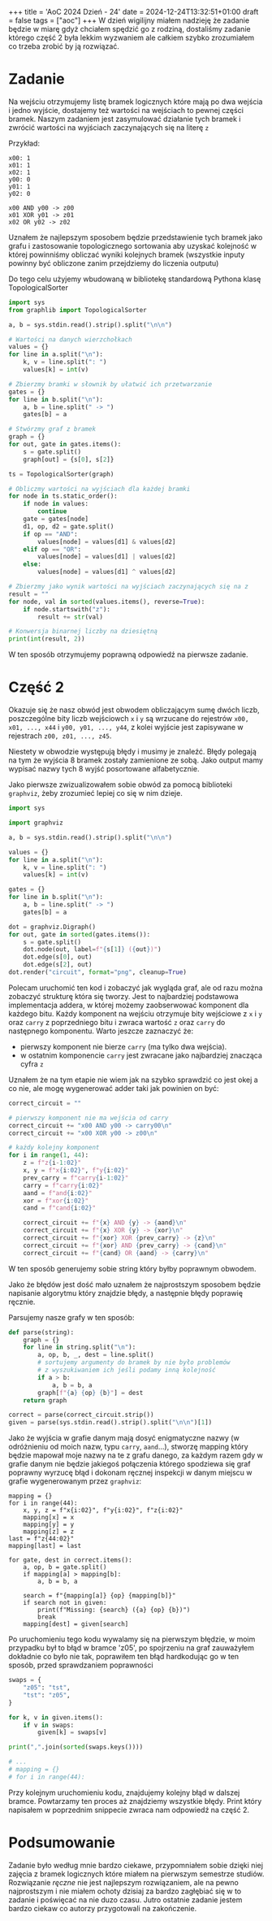 +++
title = 'AoC 2024 Dzień - 24'
date = 2024-12-24T13:32:51+01:00
draft = false
tags = ["aoc"]
+++
W dzień wigilijny miałem nadzieję że zadanie będzie w miarę gdyż chciałem spędzić go z
rodziną, dostaliśmy zadanie którego część 2 była lekkim wyzwaniem ale całkiem szybko 
zrozumiałem co trzeba zrobić by ją rozwiązać.

# Zadanie
Na wejściu otrzymujemy listę bramek logicznych które mają po dwa wejścia i jedno 
wyjście, dostajemy też wartości na wejściach to pewnej części bramek. Naszym zadaniem
jest zasymulować działanie tych bramek i zwrócić wartości na wyjściach zaczynających się
na literę `z`

Przykład:
```
x00: 1
x01: 1
x02: 1
y00: 0
y01: 1
y02: 0

x00 AND y00 -> z00
x01 XOR y01 -> z01
x02 OR y02 -> z02
```

Uznałem że najlepszym sposobem będzie przedstawienie tych bramek jako grafu i 
zastosowanie topologicznego sortowania aby uzyskać kolejność w której powinniśmy 
obliczać wyniki kolejnych bramek (wszystkie inputy powinny być obliczone zanim 
przejdziemy do liczenia outputu)

Do tego celu użyjemy wbudowaną w bibliotekę standardową Pythona klasę TopologicalSorter
```python
import sys
from graphlib import TopologicalSorter

a, b = sys.stdin.read().strip().split("\n\n")

# Wartości na danych wierzchołkach
values = {}
for line in a.split("\n"):
    k, v = line.split(": ")
    values[k] = int(v)

# Zbierzmy bramki w słownik by ułatwić ich przetwarzanie
gates = {}
for line in b.split("\n"):
    a, b = line.split(" -> ")
    gates[b] = a

# Stwórzmy graf z bramek
graph = {}
for out, gate in gates.items():
    s = gate.split()
    graph[out] = {s[0], s[2]}

ts = TopologicalSorter(graph)

# Obliczmy wartości na wyjściach dla każdej bramki
for node in ts.static_order():
    if node in values:
        continue
    gate = gates[node]
    d1, op, d2 = gate.split()
    if op == "AND":
        values[node] = values[d1] & values[d2]
    elif op == "OR":
        values[node] = values[d1] | values[d2]
    else:
        values[node] = values[d1] ^ values[d2]

# Zbierzmy jako wynik wartości na wyjściach zaczynających się na z
result = ""
for node, val in sorted(values.items(), reverse=True):
    if node.startswith("z"):
        result += str(val)

# Konwersja binarnej liczby na dziesiętną
print(int(result, 2))
```
W ten sposób otrzymujemy poprawną odpowiedź na pierwsze zadanie.

# Część 2
Okazuje się że nasz obwód jest obwodem obliczającym sumę dwóch liczb, poszczególne bity
liczb wejściowch `x` i `y` są wrzucane do rejestrów `x00, x01, ..., x44` i
`y00, y01, ..., y44`, z kolei wyjście jest zapisywane w rejestrach `z00, z01, ..., z45`.

Niestety w obwodzie występują błędy i musimy je znaleźć. Błędy polegają na tym że 
wyjścia 8 bramek zostały zamienione ze sobą. Jako output mamy wypisać nazwy tych 8 wyjść
posortowane alfabetycznie.

Jako pierwsze zwizualizowałem sobie obwód za pomocą biblioteki `graphviz`, żeby 
zrozumieć lepiej co się w nim dzieje.
```python
import sys

import graphviz

a, b = sys.stdin.read().strip().split("\n\n")

values = {}
for line in a.split("\n"):
    k, v = line.split(": ")
    values[k] = int(v)

gates = {}
for line in b.split("\n"):
    a, b = line.split(" -> ")
    gates[b] = a

dot = graphviz.Digraph()
for out, gate in sorted(gates.items()):
    s = gate.split()
    dot.node(out, label=f"{s[1]} ({out})")
    dot.edge(s[0], out)
    dot.edge(s[2], out)
dot.render("circuit", format="png", cleanup=True)
```
Polecam uruchomić ten kod i zobaczyć jak wygląda graf, ale od razu można zobaczyć 
strukturę która się tworzy. Jest to najbardziej podstawowa implementacja addera, w 
której możemy zaobserwować komponent dla każdego bitu. Każdy komponent na wejściu 
otrzymuje bity wejściowe z `x` i `y` oraz `carry` z poprzedniego bitu i zwraca wartość
`z` oraz `carry` do następnego komponentu. Warto jeszcze zaznaczyć że:
- pierwszy komponent nie bierze `carry` (ma tylko dwa wejścia).
- w ostatnim komponencie `carry` jest zwracane jako najbardziej znacząca cyfra `z`

Uznałem że na tym etapie nie wiem jak na szybko sprawdzić co jest okej a co nie, ale 
mogę wygenerować adder taki jak powinien on być:
```python
correct_circuit = ""

# pierwszy komponent nie ma wejścia od carry
correct_circuit += "x00 AND y00 -> carry00\n"
correct_circuit += "x00 XOR y00 -> z00\n"

# każdy kolejny komponent
for i in range(1, 44):
    z = f"z{i-1:02}"
    x, y = f"x{i:02}", f"y{i:02}"
    prev_carry = f"carry{i-1:02}"
    carry = f"carry{i:02}"
    aand = f"and{i:02}"
    xor = f"xor{i:02}"
    cand = f"cand{i:02}"

    correct_circuit += f"{x} AND {y} -> {aand}\n"
    correct_circuit += f"{x} XOR {y} -> {xor}\n"
    correct_circuit += f"{xor} XOR {prev_carry} -> {z}\n"
    correct_circuit += f"{xor} AND {prev_carry} -> {cand}\n"
    correct_circuit += f"{cand} OR {aand} -> {carry}\n"
```
W ten sposób generujemy sobie string który byłby poprawnym obwodem.

Jako że błędów jest dość mało uznałem że najprostszym sposobem będzie napisanie 
algorytmu który znajdzie błędy, a następnie błędy poprawię ręcznie.

Parsujemy nasze grafy w ten sposób:
```python
def parse(string):
    graph = {}
    for line in string.split("\n"):
        a, op, b, _, dest = line.split()
        # sortujemy argumenty do bramek by nie było problemów
        # z wyszukiwaniem ich jeśli podamy inną kolejność
        if a > b:
            a, b = b, a
        graph[f"{a} {op} {b}"] = dest
    return graph

correct = parse(correct_circuit.strip())
given = parse(sys.stdin.read().strip().split("\n\n")[1])
```

Jako że wyjścia w grafie danym mają dosyć enigmatyczne nazwy (w odróżnieniu od moich 
nazw, typu `carry`, `aand`...), stworzę mapping który będzie mapował moje nazwy na te z 
grafu danego, za każdym razem gdy w grafie danym nie będzie jakiegoś połączenia którego
spodziewa się graf poprawny wyrzucę błąd i dokonam ręcznej inspekcji w danym miejscu w 
grafie wygenerowanym przez `graphviz`:
```
mapping = {}
for i in range(44):
    x, y, z = f"x{i:02}", f"y{i:02}", f"z{i:02}"
    mapping[x] = x
    mapping[y] = y
    mapping[z] = z
last = f"z{44:02}"
mapping[last] = last

for gate, dest in correct.items():
    a, op, b = gate.split()
    if mapping[a] > mapping[b]:
        a, b = b, a

    search = f"{mapping[a]} {op} {mapping[b]}"
    if search not in given:
        print(f"Missing: {search} ({a} {op} {b})")
        break
    mapping[dest] = given[search]
```
Po uruchomieniu tego kodu wywalamy się na pierwszym błędzie, w moim przypadku był to 
błąd w bramce 'z05', po spojrzeniu na graf zauważyłem dokładnie co było nie tak, 
poprawiłem ten błąd hardkodując go w ten sposób, przed sprawdzaniem poprawności
```python
swaps = {
    "z05": "tst",
    "tst": "z05",
}

for k, v in given.items():
    if v in swaps:
        given[k] = swaps[v]

print(",".join(sorted(swaps.keys())))

# ...
# mapping = {}
# for i in range(44):
```
Przy kolejnym uruchomieniu kodu, znajdujemy kolejny błąd w dalszej bramce. Powtarzamy 
ten proces aż znajdziemy wszystkie błędy. Print który napisałem w poprzednim snippecie 
zwraca nam odpowiedź na część 2.

# Podsumowanie
Zadanie było według mnie bardzo ciekawe, przypomniałem sobie dzięki niej zajęcia z
bramek logicznych które miałem na pierwszym semestrze studiów. Rozwiązanie *ręczne* nie
jest najlepszym rozwiązaniem, ale na pewno najprostszym i nie miałem ochoty dzisiaj za
bardzo zagłębiać się w to zadanie i poświęcać na nie duzo czasu. Jutro ostatnie zadanie
jestem bardzo ciekaw co autorzy przygotowali na zakończenie.

